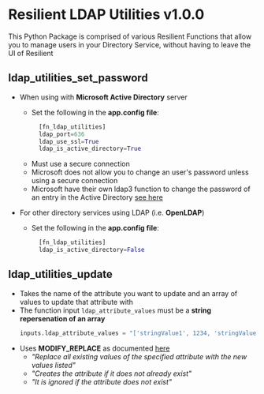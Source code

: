 # Resilient LDAP Utilities v1.0.0

This Python Package is comprised of various Resilient Functions that allow you to manage users in your Directory Service, without having to leave the UI of Resilient

## ldap_utilities_set_password
* When using with **Microsoft Active Directory** server
  * Set the following in the **app.config file**:
    ```python
      [fn_ldap_utilities]
      ldap_port=636
      ldap_use_ssl=True
      ldap_is_active_directory=True
    ```
  * Must use a secure connection
  * Microsoft does not allow you to change an user's password unless using a secure connection
  * Microsoft have their own ldap3 function to change the password of an entry in the Active Directory [see here](https://ldap3.readthedocs.io/microsoft.html)

* For other directory services using LDAP (i.e. **OpenLDAP**)
  * Set the following in the **app.config file**:
    ```python
      [fn_ldap_utilities]
      ldap_is_active_directory=False
    ```

## ldap_utilities_update
* Takes the name of the attribute you want to update and an array of values to update that attribute with
* The function input `ldap_attribute_values` must be a **string repersenation of an array**
  ```python
  inputs.ldap_attribute_values = "['stringValue1', 1234, 'stringValue2']"
  ```
* Uses **MODIFY_REPLACE** as documented [here](https://ldap3.readthedocs.io/modify.html)
  * _"Replace all existing values of the specified attribute with the new values listed"_ 
  * _"Creates the attribute if it does not already exist"_
  * _"It is ignored if the attribute does not exist"_